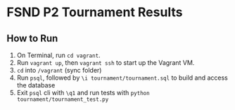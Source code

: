# FSND P2 Tournament Results

## How to Run

 1. On Terminal, run `cd vagrant`.
 2. Run `vagrant up`, then `vagrant ssh` to start up the Vagrant VM.
 3. `cd` into `/vagrant` (sync folder)
 4. Run `psql`, followed by `\i tournament/tournament.sql` to build and access the database
 5. Exit `psql` cli with `\q1` and run tests with `python tournament/tournament_test.py`


